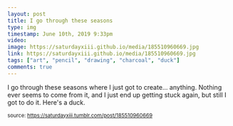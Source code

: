 ```yaml
---
layout: post
title: I go through these seasons
type: img
timestamp: June 10th, 2019 9:33pm
video: 
image: https://saturdayxiii.github.io/media/185510960669.jpg
link: https://saturdayxiii.github.io/media/185510960669.jpg
tags: ["art", "pencil", "drawing", "charcoal", "duck"]
comments: true
---
```


I go through these seasons where I just got to create&hellip; anything.  Nothing ever seems to come from it, and I just end up getting stuck again, but still I got to do it.
Here's a duck.
 
  
<small>source: https://saturdayxiii.tumblr.com/post/185510960669</small>